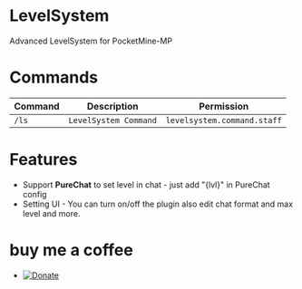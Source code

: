 # LevelSystem
Advanced LevelSystem for PocketMine-MP

# Commands
Command | Description | Permission
--- | --- | ---
`/ls` | `LevelSystem Command` | `levelsystem.command.staff`

# Features
- Support **PureChat** to set level in chat - just add "{lvl}" in PureChat config
- Setting UI - You can turn on/off the plugin also edit chat format and max level and more.

# buy me a coffee
- [![Donate](https://img.shields.io/badge/donate-Paypal-yellow.svg?style=flat-square)](https://paypal.me/Laith113)
